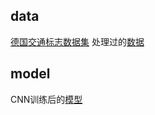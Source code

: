 ## data
[德国交通标志数据集](http://benchmark.ini.rub.de/?section=gtsrb&subsection=dataset)
处理过的[数据](https://mega.nz/#!fuB0XSQZ!p-1tHukGNHuypJh1epOoubbi2K2yRnNVVKIr8s4uivA)
## model
CNN训练后的[模型](https://mega.nz/#!DyxxyJBL!LkvCmiHIyJQCvFEoLocI4pxLdKitqdBC0MSfLIvzEtg)